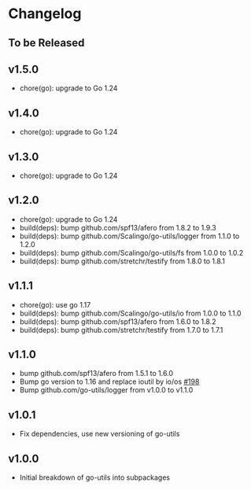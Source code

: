 # Changelog

## To be Released

## v1.5.0

* chore(go): upgrade to Go 1.24

## v1.4.0

* chore(go): upgrade to Go 1.24

## v1.3.0

* chore(go): upgrade to Go 1.24

## v1.2.0

* chore(go): upgrade to Go 1.24
* build(deps): bump github.com/spf13/afero from 1.8.2 to 1.9.3
* build(deps): bump github.com/Scalingo/go-utils/logger from 1.1.0 to 1.2.0
* build(deps): bump github.com/Scalingo/go-utils/fs from 1.0.0 to 1.0.2
* build(deps): bump github.com/stretchr/testify from 1.8.0 to 1.8.1

## v1.1.1

* chore(go): use go 1.17
* build(deps): bump github.com/Scalingo/go-utils/io from 1.0.0 to 1.1.0
* build(deps): bump github.com/spf13/afero from 1.6.0 to 1.8.2
* build(deps): bump github.com/stretchr/testify from 1.7.0 to 1.7.1

## v1.1.0

* bump github.com/spf13/afero from 1.5.1 to 1.6.0
* Bump go version to 1.16 and replace ioutil by io/os [#198](https://github.com/Scalingo/go-utils/pull/198)
* Bump github.com/go-utils/logger from v1.0.0 to v1.1.0

## v1.0.1

* Fix dependencies, use new versioning of go-utils

## v1.0.0

* Initial breakdown of go-utils into subpackages
